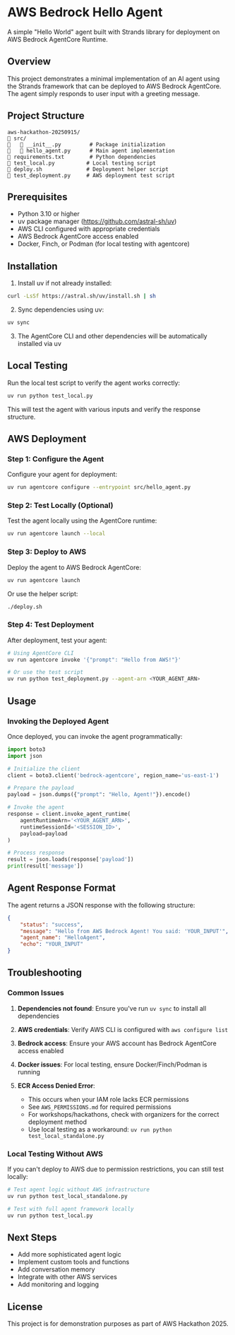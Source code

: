 # AWS Bedrock Hello Agent

A simple "Hello World" agent built with Strands library for deployment on AWS Bedrock AgentCore Runtime.

## Overview

This project demonstrates a minimal implementation of an AI agent using the Strands framework that can be deployed to AWS Bedrock AgentCore. The agent simply responds to user input with a greeting message.

## Project Structure

```
aws-hackathon-20250915/
   src/
      __init__.py         # Package initialization
      hello_agent.py      # Main agent implementation
   requirements.txt        # Python dependencies
   test_local.py          # Local testing script
   deploy.sh              # Deployment helper script
   test_deployment.py     # AWS deployment test script
```

## Prerequisites

- Python 3.10 or higher
- uv package manager (https://github.com/astral-sh/uv)
- AWS CLI configured with appropriate credentials
- AWS Bedrock AgentCore access enabled
- Docker, Finch, or Podman (for local testing with agentcore)

## Installation

1. Install uv if not already installed:
```bash
curl -LsSf https://astral.sh/uv/install.sh | sh
```

2. Sync dependencies using uv:
```bash
uv sync
```

3. The AgentCore CLI and other dependencies will be automatically installed via uv

## Local Testing

Run the local test script to verify the agent works correctly:

```bash
uv run python test_local.py
```

This will test the agent with various inputs and verify the response structure.

## AWS Deployment

### Step 1: Configure the Agent

Configure your agent for deployment:

```bash
uv run agentcore configure --entrypoint src/hello_agent.py
```

### Step 2: Test Locally (Optional)

Test the agent locally using the AgentCore runtime:

```bash
uv run agentcore launch --local
```

### Step 3: Deploy to AWS

Deploy the agent to AWS Bedrock AgentCore:

```bash
uv run agentcore launch
```

Or use the helper script:

```bash
./deploy.sh
```

### Step 4: Test Deployment

After deployment, test your agent:

```bash
# Using AgentCore CLI
uv run agentcore invoke '{"prompt": "Hello from AWS!"}'

# Or use the test script
uv run python test_deployment.py --agent-arn <YOUR_AGENT_ARN>
```

## Usage

### Invoking the Deployed Agent

Once deployed, you can invoke the agent programmatically:

```python
import boto3
import json

# Initialize the client
client = boto3.client('bedrock-agentcore', region_name='us-east-1')

# Prepare the payload
payload = json.dumps({"prompt": "Hello, Agent!"}).encode()

# Invoke the agent
response = client.invoke_agent_runtime(
    agentRuntimeArn='<YOUR_AGENT_ARN>',
    runtimeSessionId='<SESSION_ID>',
    payload=payload
)

# Process response
result = json.loads(response['payload'])
print(result['message'])
```

## Agent Response Format

The agent returns a JSON response with the following structure:

```json
{
    "status": "success",
    "message": "Hello from AWS Bedrock Agent! You said: 'YOUR_INPUT'",
    "agent_name": "HelloAgent",
    "echo": "YOUR_INPUT"
}
```

## Troubleshooting

### Common Issues

1. **Dependencies not found**: Ensure you've run `uv sync` to install all dependencies

2. **AWS credentials**: Verify AWS CLI is configured with `aws configure list`

3. **Bedrock access**: Ensure your AWS account has Bedrock AgentCore access enabled

4. **Docker issues**: For local testing, ensure Docker/Finch/Podman is running

5. **ECR Access Denied Error**:
   - This occurs when your IAM role lacks ECR permissions
   - See `AWS_PERMISSIONS.md` for required permissions
   - For workshops/hackathons, check with organizers for the correct deployment method
   - Use local testing as a workaround: `uv run python test_local_standalone.py`

### Local Testing Without AWS

If you can't deploy to AWS due to permission restrictions, you can still test locally:

```bash
# Test agent logic without AWS infrastructure
uv run python test_local_standalone.py

# Test with full agent framework locally
uv run python test_local.py
```

## Next Steps

- Add more sophisticated agent logic
- Implement custom tools and functions
- Add conversation memory
- Integrate with other AWS services
- Add monitoring and logging

## License

This project is for demonstration purposes as part of AWS Hackathon 2025.